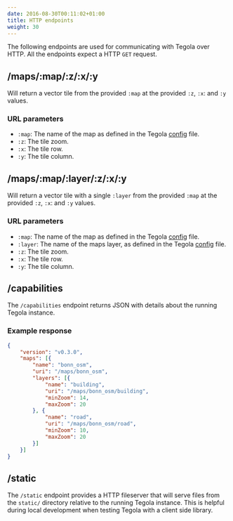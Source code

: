 ```yaml
---
date: 2016-08-30T00:11:02+01:00
title: HTTP endpoints
weight: 30
---
```


The following endpoints are used for communicating with Tegola over HTTP. All the endpoints expect a HTTP `GET` request.

## /maps/:map/:z/:x/:y

Will return a vector tile from the provided `:map` at the provided `:z`, `:x`: and `:y` values.

### URL parameters

- `:map`: The name of the map as defined in the Tegola [config](/configuration/#maps) file. 
- `:z`: The tile zoom.
- `:x`: The tile row.
- `:y`: The tile column.

## /maps/:map/:layer/:z/:x/:y

Will return a vector tile with a single `:layer` from the provided `:map` at the provided `:z`, `:x`: and `:y` values. 

### URL parameters

- `:map`: The name of the map as defined in the Tegola [config](/configuration/#maps) file. 
- `:layer`: The name of the maps layer, as defined in the Tegola [config](/configuration/#map-layers) file. 
- `:z`: The tile zoom.
- `:x`: The tile row.
- `:y`: The tile column.


## /capabilities

The `/capabilities` endpoint returns JSON with details about the running Tegola instance. 

### Example response

```json
{
	"version": "v0.3.0",
	"maps": [{
		"name": "bonn_osm",
		"uri": "/maps/bonn_osm",
		"layers": [{
			"name": "building",
			"uri": "/maps/bonn_osm/building",
			"minZoom": 14,
			"maxZoom": 20
		}, {
			"name": "road",
			"uri": "/maps/bonn_osm/road",
			"minZoom": 10,
			"maxZoom": 20
		}]
	}]
}
```

## /static

The `/static` endpoint provides a HTTP fileserver that will serve files from the `static/` directory relative to the running Tegola instance. This is helpful during local development when testing Tegola with a client side library.

